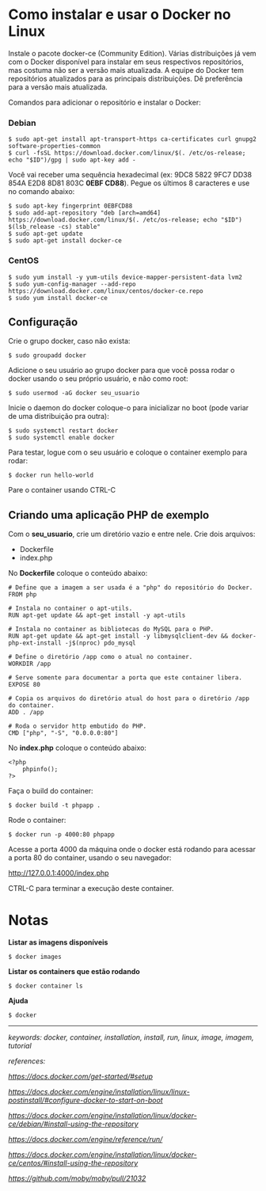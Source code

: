 # Como instalar e usar o Docker no Linux

Instale o pacote docker-ce (Community Edition). Várias distribuições já vem com o Docker disponível para instalar em seus respectivos repositórios, mas costuma não ser a versão mais atualizada. A equipe do Docker tem repositórios atualizados para as principais distribuições. Dê preferência para a versão mais atualizada.

Comandos para adicionar o repositório e instalar o Docker:

### Debian

```
$ sudo apt-get install apt-transport-https ca-certificates curl gnupg2 software-properties-common
$ curl -fsSL https://download.docker.com/linux/$(. /etc/os-release; echo "$ID")/gpg | sudo apt-key add -
```
Você vai receber uma sequência hexadecimal (ex: 9DC8 5822 9FC7 DD38 854A E2D8 8D81 803C **0EBF CD88**). Pegue os últimos 8 caracteres e use no comando abaixo:
```
$ sudo apt-key fingerprint 0EBFCD88
$ sudo add-apt-repository "deb [arch=amd64] https://download.docker.com/linux/$(. /etc/os-release; echo "$ID") $(lsb_release -cs) stable"
$ sudo apt-get update
$ sudo apt-get install docker-ce
```

### CentOS

```
$ sudo yum install -y yum-utils device-mapper-persistent-data lvm2
$ sudo yum-config-manager --add-repo https://download.docker.com/linux/centos/docker-ce.repo
$ sudo yum install docker-ce
```  

## Configuração

Crie o grupo docker, caso não exista:

```
$ sudo groupadd docker
```

Adicione o seu usuário ao grupo docker para que você possa rodar o docker usando o seu próprio usuário, e não como root:

```
$ sudo usermod -aG docker seu_usuario
```

Inicie o daemon do docker coloque-o para inicializar no boot (pode variar de uma distribuição pra outra):

```
$ sudo systemctl restart docker
$ sudo systemctl enable docker
```

Para testar, logue com o seu usuário e coloque o container exemplo para rodar:
```
$ docker run hello-world
```

Pare o container usando CTRL-C

## Criando uma aplicação PHP de exemplo

Com o **seu_usuario**, crie um diretório vazio e entre nele. Crie dois arquivos:
  * Dockerfile
  * index.php

No **Dockerfile** coloque o conteúdo abaixo:
```
# Define que a imagem a ser usada é a "php" do repositório do Docker.
FROM php

# Instala no container o apt-utils.
RUN apt-get update && apt-get install -y apt-utils

# Instala no container as bibliotecas do MySQL para o PHP.
RUN apt-get update && apt-get install -y libmysqlclient-dev && docker-php-ext-install -j$(nproc) pdo_mysql

# Define o diretório /app como o atual no container.
WORKDIR /app

# Serve somente para documentar a porta que este container libera.
EXPOSE 80

# Copia os arquivos do diretório atual do host para o diretório /app do container.
ADD . /app

# Roda o servidor http embutido do PHP.
CMD ["php", "-S", "0.0.0.0:80"]
```

No **index.php** coloque o conteúdo abaixo:
```
<?php
    phpinfo();
?>
```

Faça o build do container:
```
$ docker build -t phpapp .
```

Rode o container:
```
$ docker run -p 4000:80 phpapp
```

Acesse a porta 4000 da máquina onde o docker está rodando para acessar a porta 80 do container, usando o seu navegador:

http://127.0.0.1:4000/index.php

CTRL-C para terminar a execução deste container.

# Notas

**Listar as imagens disponíveis**
```
$ docker images
```

**Listar os containers que estão rodando**
```
$ docker container ls
```

**Ajuda**
```
$ docker
```

---

*keywords: docker, container, installation, install, run, linux, image, imagem, tutorial*

*references:*

*https://docs.docker.com/get-started/#setup*

*https://docs.docker.com/engine/installation/linux/linux-postinstall/#configure-docker-to-start-on-boot*

*https://docs.docker.com/engine/installation/linux/docker-ce/debian/#install-using-the-repository*

*https://docs.docker.com/engine/reference/run/*

*https://docs.docker.com/engine/installation/linux/docker-ce/centos/#install-using-the-repository*

*https://github.com/moby/moby/pull/21032*
